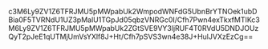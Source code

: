 c3M6Ly9ZV1Z6TFRJMU5pMWpabUk2WmpodWNFdG5UbnBrYTNOek1ubDBia0F5TVRNdU1UZ3pMalU1TGpJd05qbzVNRGc0I/Cfh7Pwn4exTkxfMTIKc3M6Ly9ZV1Z6TFRJMU5pMWpabUk2ZGtSVE9VY3ljRUF4T0RVdU5DNDJOUzQyT2pJeE1qUTMjUmVsYXlf8J+Ht/Cfh7pSVS3wn4e38J+HulJVXzEzCg==